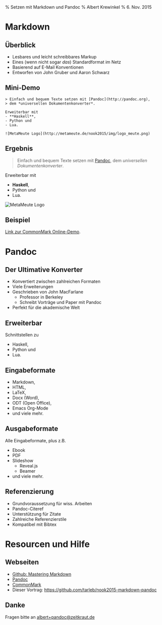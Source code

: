 % Setzen mit Markdown und Pandoc
% Albert Krewinkel
% 6. Nov. 2015

# Markdown

## Überblick

- Lesbares und leicht schreibbares Markup
- Eines (wenn nicht sogar *das*) Standardformat im Netz
- Basierend auf E-Mail Konventionen
- Entworfen von John Gruber und Aaron Schwarz

## Mini-Demo

    > Einfach und bequem Texte setzen mit [Pandoc](http://pandoc.org),
    > dem *universellen Dokumentenkonverter*.

    Erweiterbar mit
    - **Haskell**,
    - Python und
    - Lua.

    ![MetaMeute Logo](http://metameute.de/nook2015/img/logo_meute.png)

## Ergebnis

> Einfach und bequem Texte setzen mit [Pandoc](http://pandoc.org),
> dem *universellen Dokumentenkonverter*.

Erweiterbar mit
- **Haskell**,
- Python und
- Lua.

![MetaMeute Logo](http://metameute.de/nook2015/img/logo_meute.png)

## Beispiel

[Link zur CommonMark Online-Demo](http://spec.commonmark.org/dingus/).

# Pandoc

## Der Ultimative Konverter

- Konvertiert zwischen zahlreichen Formaten
- Viele Erweiterungen
- Geschrieben von John MacFarlane
    + Professor in Berkeley
    + Schreibt Vorträge und Paper mit Pandoc
- Perfekt für die akademische Welt


## Erweiterbar

Schnittstellen zu

  + Haskell,
  + Python und
  + Lua.

## Eingabeformate

- Markdown,
- HTML,
- LaTeX,
- Docx (Word),
- ODT (Open Office),
- Emacs Org-Mode
- und viele mehr.

## Ausgabeformate

Alle Eingabeformate, plus z.B.

- Ebook
- PDF
- Slideshow
  + Reveal.js
  + Beamer
- und viele mehr.

## Referenzierung

- Grundvoraussetzung für wiss. Arbeiten
- Pandoc-Citeref
- Unterstützung für Zitate
- Zahlreiche Referenzierstile
- Kompatibel mit Bibtex


# Resourcen und Hilfe

## Webseiten

- [Github: Mastering Markdown](https://guides.github.com/features/mastering-markdown/)
- [Pandoc](http://pandoc.org)
- [CommonMark](http://commonmark.org)
- Dieser Vortrag: <https://github.com/tarleb/nook2015-markdown-pandoc>

## Danke

Fragen bitte an [albert+pandoc@zeitkraut.de](mailto:albert+pandoc@zeitkraut.de)
